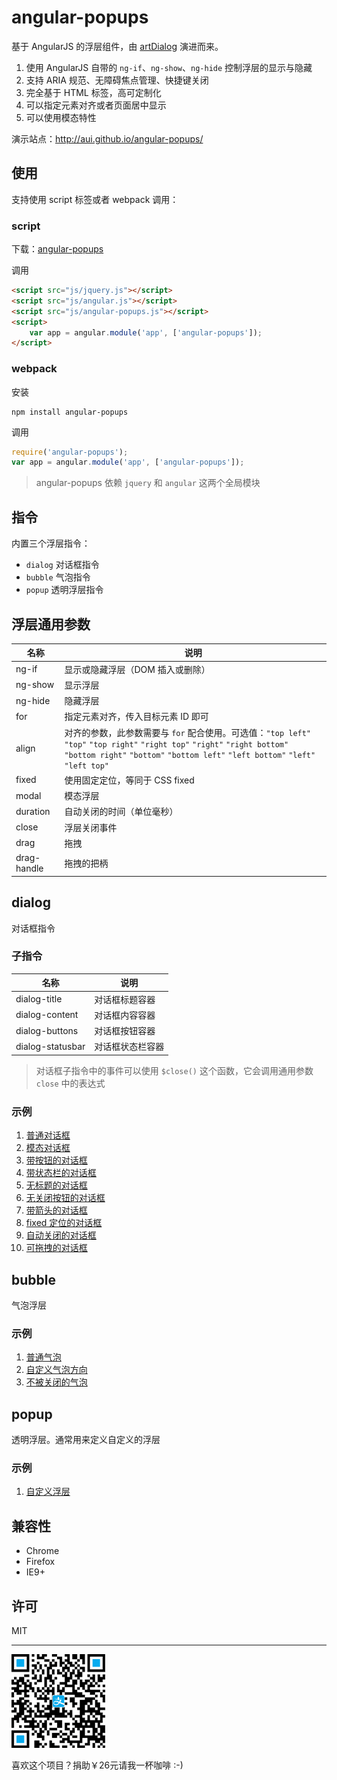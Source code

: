 # angular-popups

基于 AngularJS 的浮层组件，由 [artDialog](https://github.com/aui/artDialog) 演进而来。

1. 使用 AngularJS 自带的 `ng-if`、`ng-show`、`ng-hide` 控制浮层的显示与隐藏
2. 支持 ARIA 规范、无障碍焦点管理、快捷键关闭
3. 完全基于 HTML 标签，高可定制化
4. 可以指定元素对齐或者页面居中显示
5. 可以使用模态特性

演示站点：<http://aui.github.io/angular-popups/>

## 使用

支持使用 script 标签或者 webpack 调用：

### script

下载：[angular-popups](https://github.com/aui/angular-popups/files/63677/angular-popups.zip)

调用

```html
<script src="js/jquery.js"></script>
<script src="js/angular.js"></script>
<script src="js/angular-popups.js"></script>
<script>
    var app = angular.module('app', ['angular-popups']);
</script>
```

### webpack

安装
``` shell
npm install angular-popups
```

调用
```js
require('angular-popups');
var app = angular.module('app', ['angular-popups']);
```

> angular-popups 依赖 `jquery` 和 `angular` 这两个全局模块

## 指令

内置三个浮层指令：

* `dialog` 对话框指令
* `bubble` 气泡指令
* `popup` 透明浮层指令

## 浮层通用参数

| 名称          | 说明                                    |
| ----------- | ---------------------------------------- |
| ng-if       | 显示或隐藏浮层（DOM 插入或删除）              |
| ng-show     | 显示浮层                                  |
| ng-hide     | 隐藏浮层                                  |
| for         | 指定元素对齐，传入目标元素 ID 即可            |
| align       | 对齐的参数，此参数需要与 `for` 配合使用。可选值：`"top left"` `"top"` `"top right"` `"right top"` `"right"` `"right bottom"` `"bottom right"` `"bottom"` `"bottom left"` `"left bottom"` `"left"` `"left top"` |
| fixed       | 使用固定定位，等同于 CSS fixed               |
| modal       | 模态浮层                                   |
| duration    | 自动关闭的时间（单位毫秒）                    |
| close       | 浮层关闭事件                                |
| drag        | 拖拽                                      |
| drag-handle | 拖拽的把柄                                 |

## dialog

对话框指令

### 子指令

| 名称               | 说明       |
| ---------------- | -------- |
| dialog-title     | 对话框标题容器  |
| dialog-content   | 对话框内容容器  |
| dialog-buttons   | 对话框按钮容器  |
| dialog-statusbar | 对话框状态栏容器 |

> 对话框子指令中的事件可以使用 `$close()` 这个函数，它会调用通用参数 `close` 中的表达式

### 示例

1. [普通对话框](./example/dialog-ng-if.html)
2. [模态对话框](./example/dialog-modal.html)
3. [带按钮的对话框](./example/dialog-dialog-buttons.html)
4. [带状态栏的对话框](./example/dialog-dialog-statusbar.html)
5. [无标题的对话框](./example/dialog-dialog-title.html)
6. [无关闭按钮的对话框](./example/dialog-close.html)
7. [带箭头的对话框](./example/dialog-for-align.html)
8. [fixed 定位的对话框](./example/dialog-fixed.html)
9. [自动关闭的对话框](./example/dialog-duration.html)
10. [可拖拽的对话框](./example/dialog-drag.html)

## bubble

气泡浮层

### 示例

1. [普通气泡](./example/bubble.html)
2. [自定义气泡方向](./example/bubble-for-align.html)
3. [不被关闭的气泡](./example/bubble-close.html)

## popup

透明浮层。通常用来定义自定义的浮层

### 示例

1. [自定义浮层](./example/popup.html)

## 兼容性

* Chrome
* Firefox
* IE9+

## 许可

MIT

-----------------

![支付宝二维码](./qr-alipay.png)

喜欢这个项目？捐助￥26元请我一杯咖啡 :-)